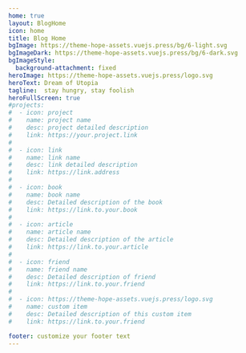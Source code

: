 ```yaml
---
home: true
layout: BlogHome
icon: home
title: Blog Home
bgImage: https://theme-hope-assets.vuejs.press/bg/6-light.svg
bgImageDark: https://theme-hope-assets.vuejs.press/bg/6-dark.svg
bgImageStyle:
  background-attachment: fixed
heroImage: https://theme-hope-assets.vuejs.press/logo.svg
heroText: Dream of Utopia
tagline:  stay hungry, stay foolish
heroFullScreen: true
#projects:
#  - icon: project
#    name: project name
#    desc: project detailed description
#    link: https://your.project.link
#
#  - icon: link
#    name: link name
#    desc: link detailed description
#    link: https://link.address
#
#  - icon: book
#    name: book name
#    desc: Detailed description of the book
#    link: https://link.to.your.book
#
#  - icon: article
#    name: article name
#    desc: Detailed description of the article
#    link: https://link.to.your.article
#
#  - icon: friend
#    name: friend name
#    desc: Detailed description of friend
#    link: https://link.to.your.friend
#
#  - icon: https://theme-hope-assets.vuejs.press/logo.svg
#    name: custom item
#    desc: Detailed description of this custom item
#    link: https://link.to.your.friend

footer: customize your footer text
---
```


